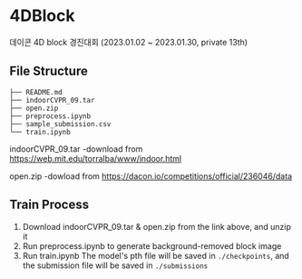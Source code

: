 # 4DBlock
데이콘 4D block 경진대회 (2023.01.02 ~ 2023.01.30, private 13th)

## File Structure
```
├── README.md
├── indoorCVPR_09.tar
├── open.zip
├── preprocess.ipynb
├── sample_submission.csv
└── train.ipynb
```
indoorCVPR_09.tar 
-download from https://web.mit.edu/torralba/www/indoor.html

open.zip 
-dowload from https://dacon.io/competitions/official/236046/data

## Train Process
1. Download indoorCVPR_09.tar & open.zip from the link above, and unzip it
2. Run preprocess.ipynb to generate background-removed block image
3. Run train.ipynb
The model's pth file will be saved in `./checkpoints`, and the submission file will be saved in `./submissions`
